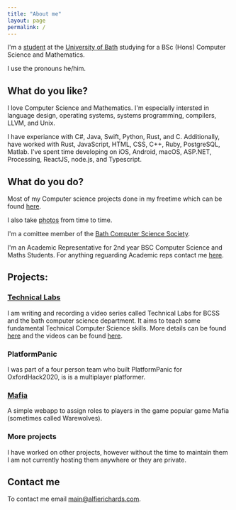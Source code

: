 ```yaml
---
title: "About me"
layout: page
permalink: /
---
```

<title>About Me</title>

I'm a [student](https://people.bath.ac.uk/ar2227/) at the [University of 
Bath](https://www.bath.ac.uk) studying for a BSc (Hons) Computer Science and 
Mathematics.

I use the pronouns he/him.

What do you like?
-----------------

I love Computer Science and Mathematics. I'm especially intersted in language 
design, operating systems, systems programming, compilers, LLVM, and Unix.

I have experiance with C#, Java, Swift, Python, Rust, and C. Additionally, have 
worked with Rust, JavaScript, HTML, CSS, C++, Ruby, PostgreSQL, Matlab. I've 
spent time developing on iOS, Android, macOS, ASP.NET, Processing, ReactJS, 
node.js, and Typescript.

What do you do?
---------------

Most of my Computer science projects done in my freetime which can be found 
[here](https://github.com/AlfGalf?tab=repositories). 

I also take [photos](/photos.html) from time to time.

I'm a comittee member of the [Bath Computer Science Society](https://www.thesubath.com/bcss/).

I'm an Academic Representative for 2nd year BSC Computer Science and Maths Students. For anything 
reguarding Academic reps contact me [here](mailto:ar2227@bath.ac.uk).

Projects:
---------

### [Technical Labs](https://www.technical-labs.link/)

I am writing and recording a video series called Technical Labs for BCSS and the bath computer 
science department. It aims to teach some fundamental Technical Computer Science skills. More 
details can be found [here](https://bath-bcss.github.io/Technical-Labs/) and the videos can be found 
[here](https://www.youtube.com/playlist?list=PLT4sucrjsqF8kvZFcRvxfhWuTvjKrXYzE).

### PlatformPanic

I was part of a four person team who built PlatformPanic for OxfordHack2020, is 
is a multiplayer platformer.

### [Mafia](https://mafia.alfierichards.com)

A simple webapp to assign roles to players in the game popular game Mafia (sometimes called 
Warewolves). 

### More projects

I have worked on other projects, however without the time to maintain them I am 
not currently hosting them anywhere or they are private.

Contact me
----------

To contact me email [main@alfierichards.com](mailto:main.alfierichards.com).

